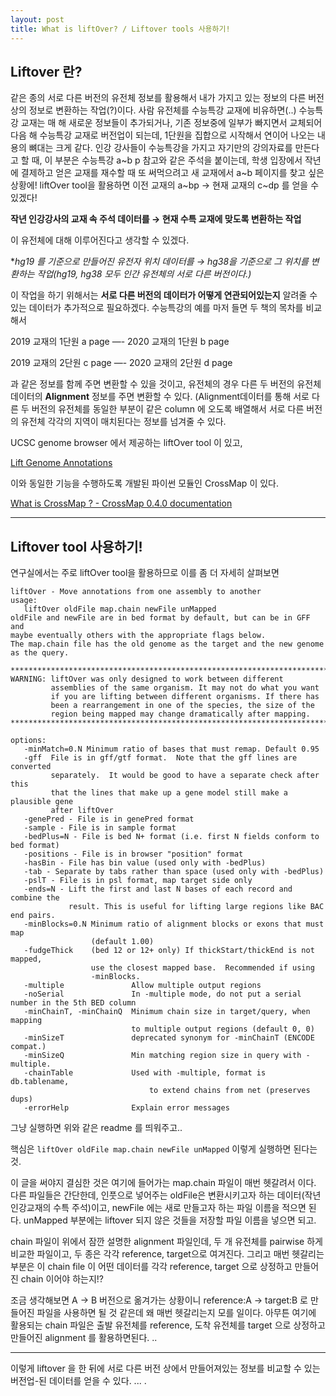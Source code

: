 ```yaml
---
layout: post
title: What is liftOver? / Liftover tools 사용하기!
---
```

## Liftover 란?

같은 종의 서로 다른 버전의 유전체 정보를 활용해서 내가 가지고 있는 정보의 다른 버전상의 정보로 변환하는 작업(?)이다. 사람 유전체를 수능특강 교재에 비유하면(..) 수능특강 교재는 매 해 새로운 정보들이 추가되거나, 기존 정보중에 일부가 빠지면서 교체되어 다음 해 수능특강 교재로 버전업이 되는데, 1단원을 집합으로 시작해서 연이어 나오는 내용의 뼈대는 크게 같다. 인강 강사들이 수능특강을 가지고 자기만의 강의자료를 만든다고 할 때, 이 부분은 수능특강 a~b p  참고와 같은 주석을 붙이는데, 학생 입장에서 작년에 결제하고 얻은 교재를 재수할 때 또 써먹으려고 새 교재에서 a~b 페이지를 찾고 싶은 상황에!  liftOver tool을 활용하면 이전 교재의 a~bp → 현재 교재의 c~dp 를 얻을 수 있겠다! 

**작년 인강강사의 교재 속 주석 데이터를 → 현재 수특 교재에 맞도록 변환하는 작업**

이 유전체에 대해 이루어진다고 생각할 수 있겠다.

**hg19 를 기준으로 만들어진 유전자 위치 데이터를 → hg38을 기준으로 그 위치를 변환하는 작업(*hg19, hg38 모두 인간 유전체의 서로 다른 버전이다.)**

이 작업을 하기 위해서는 **서로 다른 버전의 데이터가 어떻게 연관되어있는지** 알려줄 수 있는 데이터가 추가적으로 필요하겠다. 수능특강의 예를 마저 들면 두 책의 목차를 비교해서

2019 교재의 1단원 a page —- 2020 교재의 1단원 b page 

2019 교재의 2단원 c page —- 2020 교재의 2단원 d page 

과 같은 정보를 함께 주면 변환할 수 있을 것이고, 유전체의 경우 다른 두 버전의 유전체 데이터의 **Alignment** 정보를 주면 변환할 수 있다. (Alignment데이터를 통해 서로 다른 두 버전의 유전체를 동일한 부분이 같은 column 에 오도록 배열해서 서로 다른 버전의 유전체 각각의 지역이 매치된다는 정보를 넘겨줄 수 있다.

UCSC genome browser 에서 제공하는 liftOver tool 이 있고, 

[Lift Genome Annotations](https://genome.ucsc.edu/cgi-bin/hgLiftOver)

이와 동일한 기능을 수행하도록 개발된 파이썬 모듈인 CrossMap 이 있다.

[What is CrossMap ? - CrossMap 0.4.0 documentation](http://crossmap.sourceforge.net/)

---
## Liftover tool 사용하기!
연구실에서는 주로 liftOver tool을 활용하므로 이를 좀 더 자세히 살펴보면 

    liftOver - Move annotations from one assembly to another
    usage:
       liftOver oldFile map.chain newFile unMapped
    oldFile and newFile are in bed format by default, but can be in GFF and
    maybe eventually others with the appropriate flags below.
    The map.chain file has the old genome as the target and the new genome
    as the query.
    
    ***********************************************************************
    WARNING: liftOver was only designed to work between different
             assemblies of the same organism. It may not do what you want
             if you are lifting between different organisms. If there has
             been a rearrangement in one of the species, the size of the
             region being mapped may change dramatically after mapping.
    ***********************************************************************
    
    options:
       -minMatch=0.N Minimum ratio of bases that must remap. Default 0.95
       -gff  File is in gff/gtf format.  Note that the gff lines are converted
             separately.  It would be good to have a separate check after this
             that the lines that make up a gene model still make a plausible gene
             after liftOver
       -genePred - File is in genePred format
       -sample - File is in sample format
       -bedPlus=N - File is bed N+ format (i.e. first N fields conform to bed format)
       -positions - File is in browser "position" format
       -hasBin - File has bin value (used only with -bedPlus)
       -tab - Separate by tabs rather than space (used only with -bedPlus)
       -pslT - File is in psl format, map target side only
       -ends=N - Lift the first and last N bases of each record and combine the
                 result. This is useful for lifting large regions like BAC end pairs.
       -minBlocks=0.N Minimum ratio of alignment blocks or exons that must map
                      (default 1.00)
       -fudgeThick    (bed 12 or 12+ only) If thickStart/thickEnd is not mapped,
                      use the closest mapped base.  Recommended if using 
                      -minBlocks.
       -multiple               Allow multiple output regions
       -noSerial               In -multiple mode, do not put a serial number in the 5th BED column
       -minChainT, -minChainQ  Minimum chain size in target/query, when mapping
                               to multiple output regions (default 0, 0)
       -minSizeT               deprecated synonym for -minChainT (ENCODE compat.)
       -minSizeQ               Min matching region size in query with -multiple.
       -chainTable             Used with -multiple, format is db.tablename,
                                   to extend chains from net (preserves dups)
       -errorHelp              Explain error messages

그냥 실행하면 위와 같은 readme 를 띄워주고.. 

핵심은  `liftOver oldFile map.chain newFile unMapped` 이렇게 실행하면 된다는 것. 

이 글을 써야지 결심한 것은 여기에 들어가는 map.chain 파일이 매번 헷갈려서 이다. 다른 파일들은 간단한데, 인풋으로 넣어주는 oldFile은 변환시키고자 하는 데이터(작년 인강교재의 수특 주석)이고, newFile 에는 새로 만들고자 하는 파일 이름을 적으면 된다. unMapped 부분에는 liftover 되지 않은 것들을 저장할 파일 이름을 넣으면 되고. 

chain 파일이 위에서 잠깐 설명한 alignment 파일인데, 두 개 유전체를 pairwise 하게 비교한 파일이고, 두 종은 각각 reference, target으로 여겨진다. 그리고 매번 헷갈리는 부분은 이 chain file 이 어떤 데이터를 각각 reference, target 으로 상정하고 만들어진 chain 이어야 하는지!? 

조금 생각해보면  A → B 버전으로 옮겨가는 상황이니 reference:A → target:B 로 만들어진 파일을 사용하면 될 것 같은데 왜 매번 헷갈리는지 모를 일이다. 아무튼 여기에 활용되는 chain 파일은 출발 유전체를 reference, 도착 유전체를 target 으로 상정하고 만들어진 alignment 를 활용하면된다. .. 

---

이렇게 liftover 을 한 뒤에 서로 다른 버전 상에서 만들어져있는 정보를 비교할 수 있는 버전업-된 데이터를 얻을 수 있다. ... .
